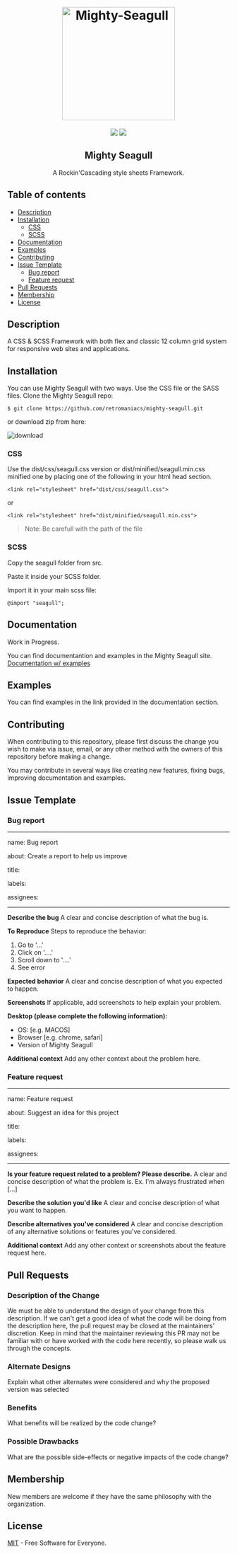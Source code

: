 <h1 align="center">
  <br>
   <img src="https://user-images.githubusercontent.com/46247003/50578906-a29ad100-0e48-11e9-8f78-82873a68458f.png" alt="Mighty-Seagull" title="Mighty-Seagull" width="256px"/>
  <br>
</h1>
<p align="center">  
<a href="https://retromaniacs.org"><img src="https://img.shields.io/badge/project-retromaniacs-brightgreen.svg"></a>
 <a href="https://opensource.org/licenses/MIT"><img src="https://img.shields.io/badge/license-MIT-blue.svg"></a>
</p>
<h2 align="center">Mighty Seagull</h2>
<p align="center">A Rockin'Cascading style sheets Framework.</p>

## Table of contents

  * [Description](#description)
  * [Installation](#installation)
    * [CSS](#css)     
    * [SCSS](#scss)  
  * [Documentation](#documentation)  
  * [Examples](#examples)     
  * [Contributing](#contributing)  
  * [Issue Template](#issue-template)    
    * [Bug report](#bug-report)   
    * [Feature request](#feature-request)  
  * [Pull Requests](#pull-requests)  
  * [Membership](#membership)  
  * [License](#license)





  
## Description

A CSS & SCSS Framework with both flex and classic 12 column grid system for responsive web sites and applications.




## Installation
You can use Mighty Seagull with two ways. Use the CSS file or the SASS files.
Clone the Mighty Seagull repo:

    $ git clone https://github.com/retromaniacs/mighty-seagull.git
or download zip from here:

![download](https://user-images.githubusercontent.com/46247003/50601434-cef03500-0ebc-11e9-9c93-51e6e838e8e8.png)

### CSS

Use the dist/css/seagull.css version or dist/minified/seagull.min.css minified one by placing one of the following in your html head section. 

    <link rel="stylesheet" href="dist/css/seagull.css">

or

    <link rel="stylesheet" href="dist/minified/seagull.min.css">

> Note: Be carefull with the path of the file



### SCSS

Copy the seagull folder from src.

Paste it inside your SCSS folder.

Import it in your main scss file:

    @import "seagull";

## Documentation
Work in Progress.

You can find documentantion and examples  in the Mighty Seagull site.
[Documentation w/ examples](https://retromaniacs.github.io/mighty-seagull)


## Examples
You can find examples in the link provided in the documentation section.


## Contributing

When contributing to this repository, please first discuss the change you wish to make via issue, email, or any other method with the owners of this repository before making a change.

You may contribute in several ways like creating new features, fixing bugs, improving documentation and examples. 

## Issue Template

### Bug report

---
name: Bug report

about: Create a report to help us improve

title: 

labels: 

assignees: 

---

**Describe the bug**
A clear and concise description of what the bug is.

**To Reproduce**
Steps to reproduce the behavior:
1. Go to '...'
2. Click on '....'
3. Scroll down to '....'
4. See error

**Expected behavior**
A clear and concise description of what you expected to happen.

**Screenshots**
If applicable, add screenshots to help explain your problem.

**Desktop (please complete the following information):**
 - OS: [e.g. MACOS]
 - Browser [e.g. chrome, safari]
 - Version of Mighty Seagull

**Additional context**
Add any other context about the problem here.


### Feature request
---
name: Feature request

about: Suggest an idea for this project

title: 

labels: 

assignees: 

---

**Is your feature request related to a problem? Please describe.**
A clear and concise description of what the problem is. Ex. I'm always frustrated when [...]

**Describe the solution you'd like**
A clear and concise description of what you want to happen.

**Describe alternatives you've considered**
A clear and concise description of any alternative solutions or features you've considered.

**Additional context**
Add any other context or screenshots about the feature request here.

## Pull Requests

### Description of the Change

 We must be able to understand the design of your change from this description. If we can't get a good idea of what the code will be doing from the description here, the pull request may be closed at the maintainers' discretion. Keep in mind that the maintainer reviewing this PR may not be familiar with or have worked with the code here recently, so please walk us through the concepts. 

### Alternate Designs

 Explain what other alternates were considered and why the proposed version was selected 

### Benefits

 What benefits will be realized by the code change? 

### Possible Drawbacks

 What are the possible side-effects or negative impacts of the code change? 

## Membership

New members are welcome if they have the same philosophy with the organization. 

## License

[MIT](https://opensource.org/licenses/MIT) - Free Software for Everyone.
